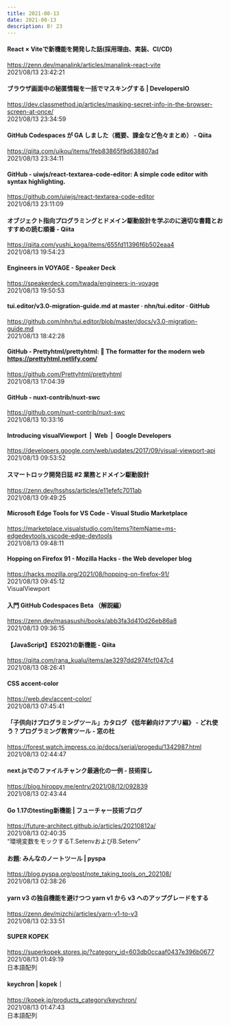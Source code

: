 ```yaml
---
title: 2021-08-13
date: 2021-08-13
description: B! 23
---
```


#### React × Viteで新機能を開発した話(採用理由、実装、CI/CD)
https://zenn.dev/manalink/articles/manalink-react-vite<br>
2021/08/13 23:42:21<br>


#### ブラウザ画面中の秘匿情報を一括でマスキングする | DevelopersIO
https://dev.classmethod.jp/articles/masking-secret-info-in-the-browser-screen-at-once/<br>
2021/08/13 23:34:59<br>


#### GitHub Codespaces が GA しました（概要、課金など色々まとめ） - Qiita
https://qiita.com/uikou/items/1feb83865f9d638807ad<br>
2021/08/13 23:34:11<br>


#### GitHub - uiwjs/react-textarea-code-editor: A simple code editor with syntax highlighting.
https://github.com/uiwjs/react-textarea-code-editor<br>
2021/08/13 23:11:09<br>


#### オブジェクト指向プログラミングとドメイン駆動設計を学ぶのに適切な書籍とおすすめの読む順番 - Qiita
https://qiita.com/yushi_koga/items/655fd11396f6b502eaa4<br>
2021/08/13 19:54:23<br>


#### Engineers in VOYAGE - Speaker Deck
https://speakerdeck.com/twada/engineers-in-voyage<br>
2021/08/13 19:50:53<br>


#### tui.editor/v3.0-migration-guide.md at master · nhn/tui.editor · GitHub
https://github.com/nhn/tui.editor/blob/master/docs/v3.0-migration-guide.md<br>
2021/08/13 18:42:28<br>


#### GitHub - Prettyhtml/prettyhtml: 💅 The formatter for the modern web https://prettyhtml.netlify.com/
https://github.com/Prettyhtml/prettyhtml<br>
2021/08/13 17:04:39<br>


#### GitHub - nuxt-contrib/nuxt-swc
https://github.com/nuxt-contrib/nuxt-swc<br>
2021/08/13 10:33:16<br>


#### Introducing visualViewport  |  Web  |  Google Developers
https://developers.google.com/web/updates/2017/09/visual-viewport-api<br>
2021/08/13 09:53:52<br>


#### スマートロック開発日誌 #2 業務とドメイン駆動設計
https://zenn.dev/hsshss/articles/e11efefc7011ab<br>
2021/08/13 09:49:25<br>


#### Microsoft Edge Tools for VS Code - Visual Studio Marketplace
https://marketplace.visualstudio.com/items?itemName=ms-edgedevtools.vscode-edge-devtools<br>
2021/08/13 09:48:11<br>


#### Hopping on Firefox 91 - Mozilla Hacks - the Web developer blog
https://hacks.mozilla.org/2021/08/hopping-on-firefox-91/<br>
2021/08/13 09:45:12<br>
VisualViewport


#### 入門 GitHub Codespaces Beta （解説編）
https://zenn.dev/masasushi/books/abb3fa3d410d26eb86a8<br>
2021/08/13 09:36:15<br>


#### 【JavaScript】ES2021の新機能 - Qiita
https://qiita.com/rana_kualu/items/ae3297dd2974fcf047c4<br>
2021/08/13 08:26:41<br>


#### CSS accent-color
https://web.dev/accent-color/<br>
2021/08/13 07:45:41<br>


#### 「子供向けプログラミングツール」カタログ 《低年齢向けアプリ編》 - どれ使う？プログラミング教育ツール - 窓の杜
https://forest.watch.impress.co.jp/docs/serial/progedu/1342987.html<br>
2021/08/13 02:44:47<br>


#### next.jsでのファイルチャンク最適化の一例 - 技術探し
https://blog.hiroppy.me/entry/2021/08/12/092839<br>
2021/08/13 02:43:44<br>


#### Go 1.17のtesting新機能 | フューチャー技術ブログ
https://future-architect.github.io/articles/20210812a/<br>
2021/08/13 02:40:35<br>
“環境変数をモックするT.SetenvおよびB.Setenv”


#### お題: みんなのノートツール | pyspa
https://blog.pyspa.org/post/note_taking_tools_on_202108/<br>
2021/08/13 02:38:26<br>


#### yarn v3 の独自機能を避けつつ yarn v1 から v3 へのアップグレードをする
https://zenn.dev/mizchi/articles/yarn-v1-to-v3<br>
2021/08/13 02:33:51<br>


#### SUPER KOPEK
https://superkopek.stores.jp/?category_id=603db0ccaaf0437e396b0677<br>
2021/08/13 01:49:19<br>
日本語配列


#### keychron | kopek｜
https://kopek.jp/products_category/keychron/<br>
2021/08/13 01:47:43<br>
日本語配列


